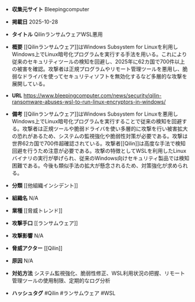 - **収集元サイト**
Bleepingcomputer

- **掲載日**
2025-10-28

- **タイトル**
QilinランサムウェアWSL悪用

- **概要**
[[Qilinランサムウェア]]はWindows Subsystem for Linuxを利用しWindows上でLinux暗号化プログラムを実行する手法を用いる。これにより従来のセキュリティツールの検知を回避し、2025年に62カ国で700件以上の被害を確認。攻撃者は正規プログラムやリモート管理ツールを悪用し、脆弱なドライバを使ってセキュリティソフトを無効化するなど多層的な攻撃を展開している。

- **URL**
https://www.bleepingcomputer.com/news/security/qilin-ransomware-abuses-wsl-to-run-linux-encryptors-in-windows/

- **備考**
[[Qilinランサムウェア]]はWindows Subsystem for Linuxを悪用しWindows上でLinux暗号化プログラムを実行することで従来の検知を回避する。攻撃者は正規ツールや脆弱ドライバを使い多層的に攻撃を行い被害拡大の恐れがあるため、システムの監視強化や脆弱性対策が必要である。攻撃は世界62カ国で700件超確認されている。攻撃者[[Qilin]]は高度な手法で検知回避を行うため注意が必要である。攻撃の特徴としてWSLを利用したLinuxバイナリの実行が挙げられ、従来のWindows向けセキュリティ製品では検知困難である。今後も類似手法の拡大が懸念されるため、対策強化が求められる。

- **分類**
[[他組織インシデント]]

- **組織名**
N/A

- **業種**
[[脅威トレンド]]

- **攻撃手口**
[[ランサムウェア]]

- **攻撃影響**
N/A

- **脅威アクター**
[[Qilin]]

- **原因**
N/A

- **対処方法**
システム監視強化、脆弱性修正、WSL利用状況の把握、リモート管理ツールの使用制限、定期的なログ分析

- **ハッシュタグ**
#Qilin #ランサムウェア #WSL
